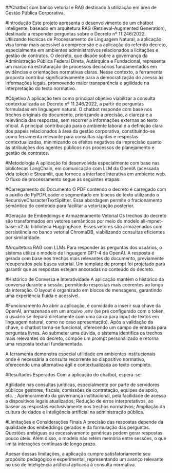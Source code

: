 ##Chatbot com banco vetorial e RAG destinado à utilização em área de Gestão Pública Corporativa.

#Introdução
Este projeto apresenta o desenvolvimento de um chatbot inteligente, baseado em arquitetura RAG (Retrieval-Augmented Generation), destinado a responder perguntas sobre o Decreto nº 11.246/2022. Utilizando técnicas de Processamento de Linguagem Natural, a aplicação visa tornar mais acessível a compreensão e a aplicação do referido decreto, especialmente em ambientes administrativos relacionados a licitações e gestão de contratos.
O decreto, que dispõe sobre a governança da Administração Pública Federal Direta, Autárquica e Fundacional, representa um marco na estruturação de processos decisórios fundamentados em evidências e orientações normativas claras. Nesse contexto, a ferramenta proposta contribui significativamente para a democratização do acesso às informações legais, promovendo maior transparência e agilidade na interpretação do texto normativo.

#Objetivo
A aplicação tem como principal objetivo viabilizar a consulta contextualizada ao Decreto nº 11.246/2022, a partir de perguntas formuladas em linguagem natural. O chatbot responde com base nos trechos originais do documento, priorizando a precisão, a clareza e a relevância das respostas, sem recorrer a informações externas ao texto oficial.
A principal contribuição para o ambiente laboral é a definição clara dos papeis relacionados à área da gestão corporativa, constituindo-se como ferramenta relevante para consultas rápidas e respostas contextualizadas, minimizando os efeitos negativos da imprecisão quanto às atribuições dos agentes públicos nos processos de planejamento e gestão de contratos.

#Metodologia
A aplicação foi desenvolvida especialmente com base nas bibliotecas LangChain, em comunicação com LLM da OpenIA (acessada vida token) e Streamlit, que fornece a interface interativa em ambiente web. O fluxo de processamento segue as seguintes etapas:

#Carregamento do Documento
O PDF contendo o decreto é carregado com o auxílio do PyPDFLoader e segmentado em blocos de texto utilizando o RecursiveCharacterTextSplitter. Essa abordagem permite o fracionamento semântico do conteúdo para facilitar a vetorização posterior.

#Geração de Embeddings e Armazenamento Vetorial
Os trechos do decreto são transformados em vetores semânticos por meio do modelo all-mpnet-base-v2 da biblioteca HuggingFace. Esses vetores são armazenados com persistência no banco vetorial ChromaDB, viabilizando consultas eficientes por similaridade.

#Arquitetura RAG com LLMs
Para responder às perguntas dos usuários, o sistema utiliza o modelo de linguagem GPT-4 da OpenAI. A resposta é gerada com base nos trechos mais relevantes do documento, previamente recuperados pela busca vetorial. Um template de prompt foi projetado para garantir que as respostas estejam ancoradas no conteúdo do decreto.

#Histórico de Conversa e Interatividade
A aplicação mantém o histórico da conversa durante a sessão, permitindo respostas mais coerentes ao longo da interação. O layout é organizado em blocos de mensagens, garantindo uma experiência fluida e acessível.

#Funcionamento
Ao abrir a aplicação, é convidado a inserir sua chave da OpenAI, armazenada em um arquivo .env (se pré configurado com o token, o usuário se depara diretamente com uma caixa para input de textos em linguagem natural, como no caso apresentação). Após a validação da chave, o chatbot torna-se funcional, oferecendo um campo de entrada para perguntas livres. Ao submeter uma dúvida, o sistema identifica os trechos mais relevantes do decreto, compõe um prompt personalizado e retorna uma resposta textual fundamentada.

A ferramenta demonstra especial utilidade em ambientes institucionais onde é necessária a consulta recorrente ao dispositivo normativo, oferecendo uma alternativa ágil e contextualizada ao texto completo.

#Resultados Esperados
Com a aplicação do chatbot, espera-se:

Agilidade nas consultas jurídicas, especialmente por parte de servidores públicos gestores, fiscais, comissões de contratação, equipes de apoio, etc. ;
Aprimoramento da governança institucional, pela facilidade de acesso a dispositivos legais atualizados;
Redução de erros interpretativos, ao basear as respostas exclusivamente nos trechos normativos;
Ampliação da cultura de dados e inteligência artificial na administração pública.

#Limitações e Considerações Finais
A precisão das respostas depende da qualidade dos embeddings gerados e da formulação das perguntas. Questões ambíguas ou excessivamente genéricas podem gerar respostas pouco úteis. Além disso, o modelo não retém memória entre sessões, o que limita interações contínuas de longo prazo.

Apesar dessas limitações, a aplicação cumpre satisfatoriamente seu propósito pedagógico e experimental, representando um avanço relevante no uso de inteligência artificial aplicada à consulta normativa.

